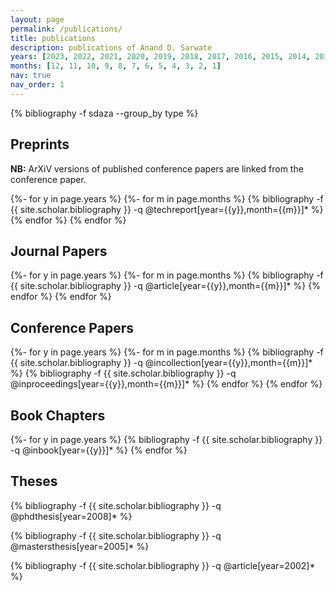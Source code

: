 ```yaml
---
layout: page
permalink: /publications/
title: publications
description: publications of Anand D. Sarwate
years: [2023, 2022, 2021, 2020, 2019, 2018, 2017, 2016, 2015, 2014, 2013, 2012, 2011, 2010, 2009, 2008, 2007, 2006, 2005]
months: [12, 11, 10, 9, 8, 7, 6, 5, 4, 3, 2, 1]
nav: true
nav_order: 1
---
```

<!-- _pages/publications.md -->
<div class="publications">	

{% bibliography -f sdaza --group_by type %}

<h2>Preprints</h2>

<p><b>NB:</b> ArXiV versions of published conference papers are linked from the conference paper.</p>

{%- for y in page.years %}
	{%- for m in page.months %}
		{% bibliography -f {{ site.scholar.bibliography }} -q @techreport[year={{y}},month={{m}}]* %}
	{% endfor %}
{% endfor %}

<h2>Journal Papers</h2>
{%- for y in page.years %}
	{%- for m in page.months %}
		{% bibliography -f {{ site.scholar.bibliography }} -q @article[year={{y}},month={{m}}]* %}
	{% endfor %}	
{% endfor %}

<h2>Conference Papers</h2>
{%- for y in page.years %}
	{%- for m in page.months %}
		{% bibliography -f {{ site.scholar.bibliography }} -q @incollection[year={{y}},month={{m}}]* %}
		{% bibliography -f {{ site.scholar.bibliography }} -q @inproceedings[year={{y}},month={{m}}]* %}
	{% endfor %}	
{% endfor %}	

<h2>Book Chapters</h2>
{%- for y in page.years %}
		{% bibliography -f {{ site.scholar.bibliography }} -q @inbook[year={{y}}]* %}
{% endfor %}

<h2>Theses</h2>

{% bibliography -f {{ site.scholar.bibliography }} -q @phdthesis[year=2008]* %}

{% bibliography -f {{ site.scholar.bibliography }} -q @mastersthesis[year=2005]* %}

{% bibliography -f {{ site.scholar.bibliography }} -q @article[year=2002]* %}

</div>
